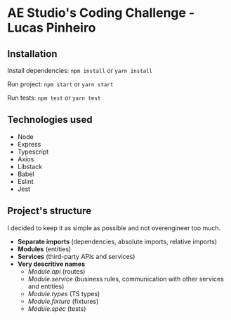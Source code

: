 # AE Studio's Coding Challenge - Lucas Pinheiro

## Installation

Install dependencies:
`npm install`
or
`yarn install`

Run project:
`npm start`
or
`yarn start`

Run tests:
`npm test`
or
`yarn test`

## Technologies used

- Node
- Express
- Typescript
- Axios
- Libstack
- Babel
- Eslint
- Jest

## Project's structure

I decided to keep it as simple as possible and not overengineer too much.

- **Separate imports** (dependencies, absolute imports, relative imports)
- **Modules** (entities)
- **Services** (third-party APIs and services)
- **Very descritive names**
  - _Module.api_ (routes)
  - _Module.service_ (business rules, communication with other services and entities)
  - _Module.types_ (TS types)
  - _Module.fixture_ (fixtures)
  - _Module.spec_ (tests)
